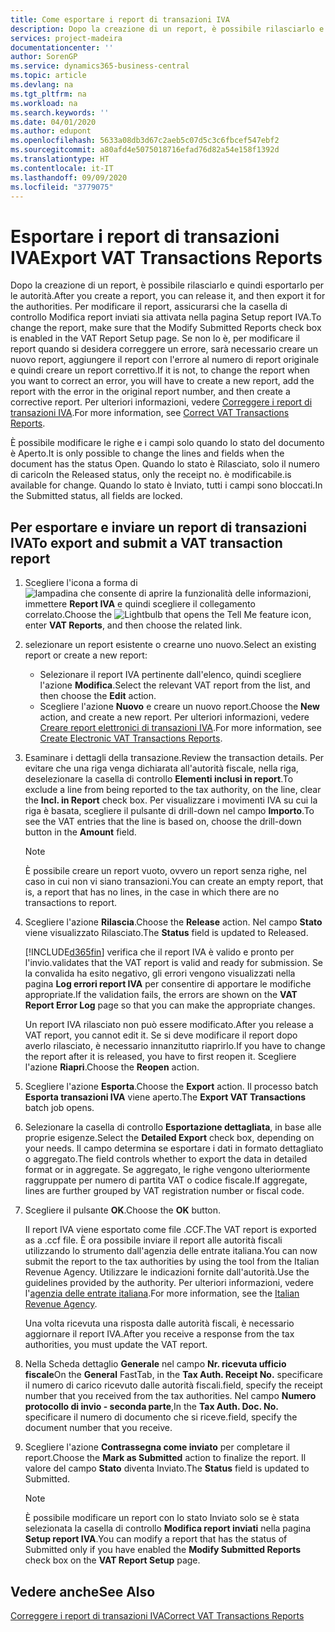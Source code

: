 ```yaml
---
title: Come esportare i report di transazioni IVA
description: Dopo la creazione di un report, è possibile rilasciarlo e quindi esportarlo per le autorità.
services: project-madeira
documentationcenter: ''
author: SorenGP
ms.service: dynamics365-business-central
ms.topic: article
ms.devlang: na
ms.tgt_pltfrm: na
ms.workload: na
ms.search.keywords: ''
ms.date: 04/01/2020
ms.author: edupont
ms.openlocfilehash: 5633a08db3d67c2aeb5c07d5c3c6fbcef547ebf2
ms.sourcegitcommit: a80afd4e5075018716efad76d82a54e158f1392d
ms.translationtype: HT
ms.contentlocale: it-IT
ms.lasthandoff: 09/09/2020
ms.locfileid: "3779075"
---
```

# <a name="export-vat-transactions-reports"></a><span data-ttu-id="b1303-103">Esportare i report di transazioni IVA</span><span class="sxs-lookup"><span data-stu-id="b1303-103">Export VAT Transactions Reports</span></span>
<span data-ttu-id="b1303-104">Dopo la creazione di un report, è possibile rilasciarlo e quindi esportarlo per le autorità.</span><span class="sxs-lookup"><span data-stu-id="b1303-104">After you create a report, you can release it, and then export it for the authorities.</span></span> <span data-ttu-id="b1303-105">Per modificare il report, assicurarsi che la casella di controllo Modifica report inviati sia attivata nella pagina Setup report IVA.</span><span class="sxs-lookup"><span data-stu-id="b1303-105">To change the report, make sure that the Modify Submitted Reports check box is enabled in the VAT Report Setup page.</span></span> <span data-ttu-id="b1303-106">Se non lo è, per modificare il report quando si desidera correggere un errore, sarà necessario creare un nuovo report, aggiungere il report con l'errore al numero di report originale e quindi creare un report correttivo.</span><span class="sxs-lookup"><span data-stu-id="b1303-106">If it is not, to change the report when you want to correct an error, you will have to create a new report, add the report with the error in the original report number, and then create a corrective report.</span></span> <span data-ttu-id="b1303-107">Per ulteriori informazioni, vedere [Correggere i report di transazioni IVA](how-to-correct-vat-transactions-reports.md).</span><span class="sxs-lookup"><span data-stu-id="b1303-107">For more information, see [Correct VAT Transactions Reports](how-to-correct-vat-transactions-reports.md).</span></span>  

<span data-ttu-id="b1303-108">È possibile modificare le righe e i campi solo quando lo stato del documento è Aperto.</span><span class="sxs-lookup"><span data-stu-id="b1303-108">It is only possible to change the lines and fields when the document has the status Open.</span></span> <span data-ttu-id="b1303-109">Quando lo stato è Rilasciato, solo il numero di carico</span><span class="sxs-lookup"><span data-stu-id="b1303-109">In the Released status, only the receipt no.</span></span> <span data-ttu-id="b1303-110">è modificabile.</span><span class="sxs-lookup"><span data-stu-id="b1303-110">is available for change.</span></span> <span data-ttu-id="b1303-111">Quando lo stato è Inviato, tutti i campi sono bloccati.</span><span class="sxs-lookup"><span data-stu-id="b1303-111">In the Submitted status, all fields are locked.</span></span>  

## <a name="to-export-and-submit-a-vat-transaction-report"></a><span data-ttu-id="b1303-112">Per esportare e inviare un report di transazioni IVA</span><span class="sxs-lookup"><span data-stu-id="b1303-112">To export and submit a VAT transaction report</span></span>  

1.  <span data-ttu-id="b1303-113">Scegliere l'icona a forma di ![lampadina che consente di aprire la funzionalità delle informazioni](../../media/ui-search/search_small.png "Informazioni sull'operazione che si desidera eseguire"), immettere **Report IVA** e quindi scegliere il collegamento correlato.</span><span class="sxs-lookup"><span data-stu-id="b1303-113">Choose the ![Lightbulb that opens the Tell Me feature](../../media/ui-search/search_small.png "Tell me what you want to do") icon, enter **VAT Reports**, and then choose the related link.</span></span>  
2.  <span data-ttu-id="b1303-114">selezionare un report esistente o crearne uno nuovo.</span><span class="sxs-lookup"><span data-stu-id="b1303-114">Select an existing report or create a new report:</span></span>  

    - <span data-ttu-id="b1303-115">Selezionare il report IVA pertinente dall'elenco, quindi scegliere l'azione **Modifica**.</span><span class="sxs-lookup"><span data-stu-id="b1303-115">Select the relevant VAT report from the list, and then choose the **Edit** action.</span></span>  
    - <span data-ttu-id="b1303-116">Scegliere l'azione **Nuovo** e creare un nuovo report.</span><span class="sxs-lookup"><span data-stu-id="b1303-116">Choose the **New** action, and create a new report.</span></span> <span data-ttu-id="b1303-117">Per ulteriori informazioni, vedere [Creare report elettronici di transazioni IVA](how-to-create-electronic-vat-transactions-reports.md).</span><span class="sxs-lookup"><span data-stu-id="b1303-117">For more information, see [Create Electronic VAT Transactions Reports](how-to-create-electronic-vat-transactions-reports.md).</span></span>  

3.  <span data-ttu-id="b1303-118">Esaminare i dettagli della transazione.</span><span class="sxs-lookup"><span data-stu-id="b1303-118">Review the transaction details.</span></span> <span data-ttu-id="b1303-119">Per evitare che una riga venga dichiarata all'autorità fiscale, nella riga, deselezionare la casella di controllo **Elementi inclusi in report**.</span><span class="sxs-lookup"><span data-stu-id="b1303-119">To exclude a line from being reported to the tax authority, on the line, clear the **Incl. in Report** check box.</span></span> <span data-ttu-id="b1303-120">Per visualizzare i movimenti IVA su cui la riga è basata, scegliere il pulsante di drill-down nel campo **Importo**.</span><span class="sxs-lookup"><span data-stu-id="b1303-120">To see the VAT entries that the line is based on, choose the drill-down button in the **Amount** field.</span></span>

    > [!NOTE]  
    >  <span data-ttu-id="b1303-121">È possibile creare un report vuoto, ovvero un report senza righe, nel caso in cui non vi siano transazioni.</span><span class="sxs-lookup"><span data-stu-id="b1303-121">You can create an empty report, that is, a report that has no lines, in the case in which there are no transactions to report.</span></span>  

4.  <span data-ttu-id="b1303-122">Scegliere l'azione **Rilascia**.</span><span class="sxs-lookup"><span data-stu-id="b1303-122">Choose the **Release** action.</span></span> <span data-ttu-id="b1303-123">Nel campo **Stato** viene visualizzato Rilasciato.</span><span class="sxs-lookup"><span data-stu-id="b1303-123">The **Status** field is updated to Released.</span></span>  

    [!INCLUDE[d365fin](../../includes/d365fin_md.md)] <span data-ttu-id="b1303-124">verifica che il report IVA è valido e pronto per l'invio.</span><span class="sxs-lookup"><span data-stu-id="b1303-124">validates that the VAT report is valid and ready for submission.</span></span> <span data-ttu-id="b1303-125">Se la convalida ha esito negativo, gli errori vengono visualizzati nella pagina **Log errori report IVA** per consentire di apportare le modifiche appropriate.</span><span class="sxs-lookup"><span data-stu-id="b1303-125">If the validation fails, the errors are shown on the **VAT Report Error Log** page so that you can make the appropriate changes.</span></span>  

    <span data-ttu-id="b1303-126">Un report IVA rilasciato non può essere modificato.</span><span class="sxs-lookup"><span data-stu-id="b1303-126">After you release a VAT report, you cannot edit it.</span></span> <span data-ttu-id="b1303-127">Se si deve modificare il report dopo averlo rilasciato, è necessario innanzitutto riaprirlo.</span><span class="sxs-lookup"><span data-stu-id="b1303-127">If you have to change the report after it is released, you have to first reopen it.</span></span> <span data-ttu-id="b1303-128">Scegliere l'azione **Riapri**.</span><span class="sxs-lookup"><span data-stu-id="b1303-128">Choose the **Reopen** action.</span></span>  

5.  <span data-ttu-id="b1303-129">Scegliere l'azione **Esporta**.</span><span class="sxs-lookup"><span data-stu-id="b1303-129">Choose the **Export** action.</span></span> <span data-ttu-id="b1303-130">Il processo batch **Esporta transazioni IVA** viene aperto.</span><span class="sxs-lookup"><span data-stu-id="b1303-130">The **Export VAT Transactions** batch job opens.</span></span>  
6.  <span data-ttu-id="b1303-131">Selezionare la casella di controllo **Esportazione dettagliata**, in base alle proprie esigenze.</span><span class="sxs-lookup"><span data-stu-id="b1303-131">Select the **Detailed Export** check box, depending on your needs.</span></span> <span data-ttu-id="b1303-132">Il campo determina se esportare i dati in formato dettagliato o aggregato.</span><span class="sxs-lookup"><span data-stu-id="b1303-132">The field controls whether to export the data in detailed format or in aggregate.</span></span> <span data-ttu-id="b1303-133">Se aggregato, le righe vengono ulteriormente raggruppate per numero di partita VAT o codice fiscale.</span><span class="sxs-lookup"><span data-stu-id="b1303-133">If aggregate, lines are further grouped by VAT registration number or fiscal code.</span></span>  
7.  <span data-ttu-id="b1303-134">Scegliere il pulsante **OK**.</span><span class="sxs-lookup"><span data-stu-id="b1303-134">Choose the **OK** button.</span></span>

    <span data-ttu-id="b1303-135">Il report IVA viene esportato come file .CCF.</span><span class="sxs-lookup"><span data-stu-id="b1303-135">The VAT report is exported as a .ccf file.</span></span> <span data-ttu-id="b1303-136">È ora possibile inviare il report alle autorità fiscali utilizzando lo strumento dall'agenzia delle entrate italiana.</span><span class="sxs-lookup"><span data-stu-id="b1303-136">You can now submit the report to the tax authorities by using the tool from the Italian Revenue Agency.</span></span> <span data-ttu-id="b1303-137">Utilizzare le indicazioni fornite dall'autorità.</span><span class="sxs-lookup"><span data-stu-id="b1303-137">Use the guidelines provided by the authority.</span></span> <span data-ttu-id="b1303-138">Per ulteriori informazioni, vedere l'[agenzia delle entrate italiana](https://go.microsoft.com/fwlink/?LinkID=206524).</span><span class="sxs-lookup"><span data-stu-id="b1303-138">For more information, see the [Italian Revenue Agency](https://go.microsoft.com/fwlink/?LinkID=206524).</span></span>  

    <span data-ttu-id="b1303-139">Una volta ricevuta una risposta dalle autorità fiscali, è necessario aggiornare il report IVA.</span><span class="sxs-lookup"><span data-stu-id="b1303-139">After you receive a response from the tax authorities, you must update the VAT report.</span></span>  

8.  <span data-ttu-id="b1303-140">Nella Scheda dettaglio **Generale** nel campo **Nr. ricevuta ufficio fiscale**</span><span class="sxs-lookup"><span data-stu-id="b1303-140">On the **General** FastTab, in the **Tax Auth. Receipt No.**</span></span> <span data-ttu-id="b1303-141">specificare il numero di carico ricevuto dalle autorità fiscali.</span><span class="sxs-lookup"><span data-stu-id="b1303-141">field, specify the receipt number that you received from the tax authorities.</span></span> <span data-ttu-id="b1303-142">Nel campo **Numero protocollo di invio - seconda parte**,</span><span class="sxs-lookup"><span data-stu-id="b1303-142">In the **Tax Auth. Doc. No.**</span></span> <span data-ttu-id="b1303-143">specificare il numero di documento che si riceve.</span><span class="sxs-lookup"><span data-stu-id="b1303-143">field, specify the document number that you receive.</span></span>  
9. <span data-ttu-id="b1303-144">Scegliere l'azione **Contrassegna come inviato** per completare il report.</span><span class="sxs-lookup"><span data-stu-id="b1303-144">Choose the **Mark as Submitted** action to finalize the report.</span></span> <span data-ttu-id="b1303-145">Il valore del campo **Stato** diventa Inviato.</span><span class="sxs-lookup"><span data-stu-id="b1303-145">The **Status** field is updated to Submitted.</span></span>  

    > [!NOTE]  
    >  <span data-ttu-id="b1303-146">È possibile modificare un report con lo stato Inviato solo se è stata selezionata la casella di controllo **Modifica report inviati** nella pagina **Setup report IVA**.</span><span class="sxs-lookup"><span data-stu-id="b1303-146">You can modify a report that has the status of Submitted only if you have enabled the **Modify Submitted Reports** check box on the **VAT Report Setup** page.</span></span>  

## <a name="see-also"></a><span data-ttu-id="b1303-147">Vedere anche</span><span class="sxs-lookup"><span data-stu-id="b1303-147">See Also</span></span>  
[<span data-ttu-id="b1303-148">Correggere i report di transazioni IVA</span><span class="sxs-lookup"><span data-stu-id="b1303-148">Correct VAT Transactions Reports</span></span>](how-to-correct-vat-transactions-reports.md)
